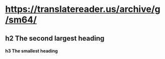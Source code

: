 # https://translatereader.us/archive/g/sm64/
## h2 The second largest heading
#### h3 The smallest heading
